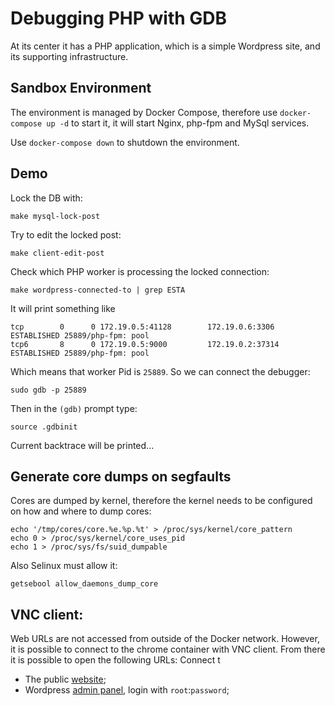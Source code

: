 # Debugging PHP with GDB

At its center it has a PHP application, which is a simple Wordpress site,
and its supporting infrastructure.

## Sandbox Environment

The environment is managed by Docker Compose, therefore use `docker-compose up -d`
to start it, it will start Nginx, php-fpm and MySql services.

Use `docker-compose down` to shutdown the environment.

## Demo 

Lock the DB with:

    make mysql-lock-post

Try to edit the locked post:

    make client-edit-post

Check which PHP worker is processing the locked connection:

    make wordpress-connected-to | grep ESTA

It will print something like

    tcp        0      0 172.19.0.5:41128        172.19.0.6:3306         ESTABLISHED 25889/php-fpm: pool 
    tcp6       8      0 172.19.0.5:9000         172.19.0.2:37314        ESTABLISHED 25889/php-fpm: pool

Which means that worker Pid is `25889`.
So we can connect the debugger:

    sudo gdb -p 25889

Then in the `(gdb)` prompt type:

    source .gdbinit

Current backtrace will be printed...

## Generate core dumps on segfaults

Cores are dumped by kernel, therefore the kernel
needs to be configured on how and where to dump cores:

    echo '/tmp/cores/core.%e.%p.%t' > /proc/sys/kernel/core_pattern
    echo 0 > /proc/sys/kernel/core_uses_pid
    echo 1 > /proc/sys/fs/suid_dumpable

Also Selinux must allow it:

    getsebool allow_daemons_dump_core

## VNC client:

Web URLs are not accessed from outside of the Docker network.
However, it is possible to connect to the chrome container with VNC client.
From there it is possible to open the following URLs:
Connect t
- The public [website](http://wordpress-sandbox.discoverops.com);
- Wordpress [admin panel](http://wordpress-sandbox.discoverops.com/wp-admin/), login with `root`:`password`;
